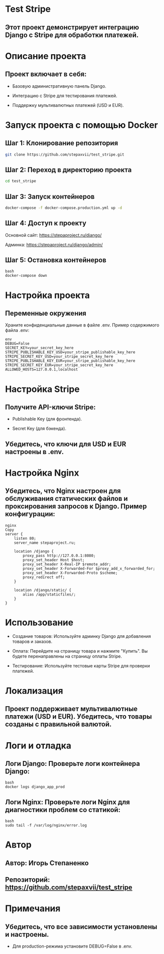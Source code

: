 # Test Stripe
## Этот проект демонстрирует интеграцию Django с Stripe для обработки платежей.

# Описание проекта
## Проект включает в себя:

- Базовую административную панель Django.

- Интеграцию с Stripe для тестирования платежей.

- Поддержку мультивалютных платежей (USD и EUR).

# Запуск проекта с помощью Docker
## Шаг 1: Клонирование репозитория
```bash
git clone https://github.com/stepaxvii/test_stripe.git
```
## Шаг 2: Переход в директорию проекта
```bash
cd test_stripe
```
## Шаг 3: Запуск контейнеров
```bash
docker-compose -f docker-compose.production.yml up -d
```
## Шаг 4: Доступ к проекту

Основной сайт: https://stepaproject.ru/django/

Админка: https://stepaproject.ru/django/admin/

## Шаг 5: Остановка контейнеров
```
bash
docker-compose down
```
# Настройка проекта
## Переменные окружения
Храните конфиденциальные данные в файле .env. Пример содержимого файла .env:
```
env
DEBUG=False
SECRET_KEY=your_secret_key_here
STRIPE_PUBLISHABLE_KEY_USD=your_stripe_publishable_key_here
STRIPE_SECRET_KEY_USD=your_stripe_secret_key_here
STRIPE_PUBLISHABLE_KEY_EUR=your_stripe_publishable_key_here
STRIPE_SECRET_KEY_EUR=your_stripe_secret_key_here
ALLOWED_HOSTS=127.0.0.1,localhost
```
# Настройка Stripe
## Получите API-ключи Stripe:

- Publishable Key (для фронтенда).

- Secret Key (для бэкенда).

## Убедитесь, что ключи для USD и EUR настроены в .env.

# Настройка Nginx
## Убедитесь, что Nginx настроен для обслуживания статических файлов и проксирования запросов к Django. Пример конфигурации:
```
nginx
Copy
server {
    listen 80;
    server_name stepaproject.ru;

    location /django {
        proxy_pass http://127.0.0.1:8080;
        proxy_set_header Host $host;
        proxy_set_header X-Real-IP $remote_addr;
        proxy_set_header X-Forwarded-For $proxy_add_x_forwarded_for;
        proxy_set_header X-Forwarded-Proto $scheme;
        proxy_redirect off;
    }

    location /django/static/ {
        alias /app/staticfiles/;
    }
}
```
# Использование
- Создание товаров: Используйте админку Django для добавления товаров и заказов.

- Оплата: Перейдите на страницу товара и нажмите "Купить". Вы будете перенаправлены на страницу оплаты Stripe.

- Тестирование: Используйте тестовые карты Stripe для проверки платежей.

# Локализация
## Проект поддерживает мультивалютные платежи (USD и EUR). Убедитесь, что товары созданы с правильной валютой.

# Логи и отладка
## Логи Django: Проверьте логи контейнера Django:
```
bash
docker logs django_app_prod
```
## Логи Nginx: Проверьте логи Nginx для диагностики проблем со статикой:
```
bash
sudo tail -f /var/log/nginx/error.log
```
# Автор
## Автор: Игорь Степаненко

## Репозиторий: https://github.com/stepaxvii/test_stripe

# Примечания
## Убедитесь, что все зависимости установлены и настроены.

- Для production-режима установите DEBUG=False в .env.